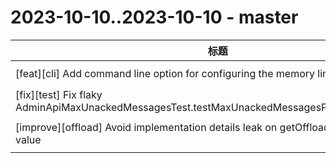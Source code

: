 # 2023-10-10..2023-10-10 - master
| 标题 | 链接 | 作者 | 标签 |
| - | :--: | :--: | - |
| [feat][cli] Add command line option for configuring the memory limit | [#20663](https://github.com/apache/pulsar/pull/20663) | [@JooHyukKim](https://github.com/JooHyukKim) | `doc-required` `ready-to-test`  | 
| [fix][test] Fix flaky AdminApiMaxUnackedMessagesTest.testMaxUnackedMessagesPerConsumerPriority | [#21335](https://github.com/apache/pulsar/pull/21335) | [@lhotari](https://github.com/lhotari) | `flaky-tests` `doc-not-needed` `ready-to-test`  | 
| [improve][offload] Avoid implementation details leak on getOffloadPolicies return value | [#21336](https://github.com/apache/pulsar/pull/21336) | [@tisonkun](https://github.com/tisonkun) | `component/tieredstorage` `doc-not-needed` `ready-to-test`  | 
